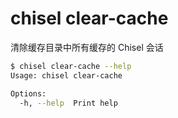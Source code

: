 # chisel clear-cache

清除缓存目录中所有缓存的 Chisel 会话

```bash
$ chisel clear-cache --help
Usage: chisel clear-cache

Options:
  -h, --help  Print help
```